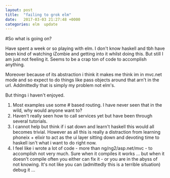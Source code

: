 ```yaml
---
layout: post
title:  "failing to grok elm"
date:   2017-03-03 21:27:48 +0000
categories: elm  update
---
```


#So what is going on?

Have spent a week or so playing with elm. I don't know haskell and tbh have been kind of watching iZombie and getting into it whilst doing this. But still I am just not feeling it. Seems to be a crap ton of code to accomplish anything.

Moreover because of its abstraction i think it makes me think im in mvc.net mode and so expect to do things like pass objects around that arn't in the url. Addmittedly that is simply my problem not elm's.

But things i haven't enjoyed.
1. Most examples use some # based routing. I have never seen that in the wild, why would anyone want to?
2. Haven't really seen how to call services yet but have been through several tutorials.
3. I cannot help but think if i sat down and learn't haskell this would all becomes trivial. However as all this is really a distraction from learning phoneix + elixir to act as the ui layer sitting down and devoting time to haskell isn't what i want to do right now.
4. I feel like i wrote a lot of code - more than ng/ng2/asp.net/mvc - to accomplish not very much. Sure when it compiles it works ... but when it doesn't compile often you either can fix it - or you are in the abyss of not knowing. It's not like you can (admittedly this is a terrible situation) debug it ...
